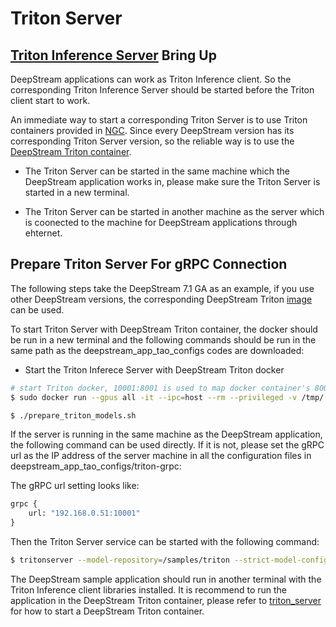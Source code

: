 # Triton Server
## [Triton Inference Server](https://developer.nvidia.com/nvidia-triton-inference-server) Bring Up

DeepStream applications can work as Triton Inference client. So the corresponding Triton Inference Server should be started before the Triton client start to work.

An immediate way to start a corresponding Triton Server is to use Triton containers provided in [NGC](https://catalog.ngc.nvidia.com/orgs/nvidia/containers/tritonserver). Since every DeepStream version has its corresponding Triton Server version, so the reliable way is to use the [DeepStream Triton container](https://catalog.ngc.nvidia.com/orgs/nvidia/containers/deepstream).

* The Triton Server can be started in the same machine which the DeepStream application works in, please make sure the Triton Server is started in a new terminal.

* The Triton Server can be started in another machine as the server which is coonected to the machine for DeepStream applications through ehternet. 

## Prepare Triton Server For gRPC Connection
The following steps take the DeepStream 7.1 GA as an example, if you use other DeepStream versions, the corresponding DeepStream Triton [image](https://catalog.ngc.nvidia.com/orgs/nvidia/containers/deepstream) can be used.

To start Triton Server with DeepStream Triton container, the docker should be run in a new terminal and the following commands should be run in the same path as the deepstream_app_tao_configs codes are downloaded:
* Start the Triton Inferece Server with DeepStream Triton docker

```bash
# start Triton docker, 10001:8001 is used to map docker container's 8000 port to host's 10000 port, these ports can be changed.
$ sudo docker run --gpus all -it --ipc=host --rm --privileged -v /tmp/.X11-unix:/tmp/.X11-unix  -p 10000:8000 -p 10001:8001 -p 10002:8002 -v $(pwd):/samples -e DISPLAY=$DISPLAY -w /samples nvcr.io/nvidia/deepstream:7.1-gc-triton-devel

$ ./prepare_triton_models.sh
```

If the server is running in the same machine as the DeepStream application, the following command can be used directly. If it is not, please set the gRPC url as the IP address of the server machine in all the configuration files in deepstream_app_tao_configs/triton-grpc:

The gRPC url setting looks like:

```proto
grpc {
    url: "192.168.0.51:10001"
}
```

Then the Triton Server service can be started with the following command:

```bash
$ tritonserver --model-repository=/samples/triton --strict-model-config=false --grpc-infer-allocation-pool-size=16 --log-verbose=1 --exit-on-error=false
```

The DeepStream sample application should run in another terminal with the Triton Inference client libraries installed. It is recommend to run the application in the DeepStream Triton container, please refer to [triton_server](triton_server.md) for how to start a DeepStream Triton container.
